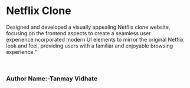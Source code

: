 # Netflix Clone
<p>Designed and developed a visually appealing Netflix clone website, focusing on the frontend aspects to create a seamless user 
  experience.ncorporated modern UI elements to mirror the original Netflix look and feel, 
  providing users with a familiar and enjoyable browsing experience."</p>
<br>
<h3>Author Name:-Tanmay Vidhate</h3>
